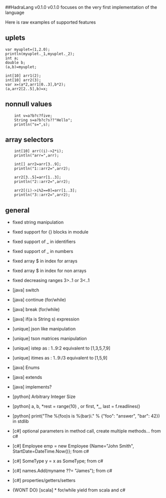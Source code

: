 ##HadraLang v0.1.0
v0.1.0 focuses on the very first implementation of the language


Here is raw examples of supported features

## uplets
```hl
var myuplet=(1,2.0);
println(myuplet._1,myuplet._2);
int a;
double b;
(a,b)=myuplet;

int[10] arr1(2);
int[10] arr2(3);
var x=(a*2,arr1[0..3],b*2);
(a,arr2[2..5],b)=x;
```

## nonnull values

```hl
    int v=a?b?c?five;
    String s=a?b?c?s??"Hello";
    println("s=",s);
```
## array selectors

```
    int[10] arr((i)->2*i);
    println("arr=",arr);
    
    int[] arr2=arr[3..9];
    println("1::arr2=",arr2);

    arr2[3..5]=arr[1..3];
    println("2::arr2=",arr2);

    arr2[(i)->i%2==0]=arr[1..3];
    println("3::arr2=",arr2);
```



## general
* fixed string manipulation
* fixed support for {} blocks in module
* fixed support of _ in identifiers 
* fixed support of _ in numbers
* fixed array $ in index for arrays
* fixed array $ in index for non arrays 
* fixed decreasing ranges 3>..1 or 3<..1

* [java] switch
* [java] continue (for/while)
* [java] break (for/while)
* [java] if(a is String s) expression
* [unique] json like manipulation
* [unique] tson matrices manipulation
* [unique] istep  as : 1..9:2  equivalent to [1,3,5,7,9]
* [unique] itimes as : 1..9:/3 equivalent to [1,5,9]
* [java] Enums
* [java] extends
* [java] implements?
* [python] Arbitrary Integer Size
* [python] a, b, *rest = range(10) , or first, *_, last = f.readlines()
* [python] print("The %(foo)s is %(bar)i." % {"foo": "answer", "bar": 42}) in stdlib
* [c#] optional parameters in method call, create multiple methods... from c#
* [c#] Employee emp = new Employee {Name="John Smith", StartDate=DateTime.Now()}; from c#
* [c#] SomeType y = x as SomeType; from c#
* [c#] names.Add(myname ??= "James"); from c#
* [c#] properties/getters/setters
* {WONT DO} [scala] * for/while yield from scala and c#


